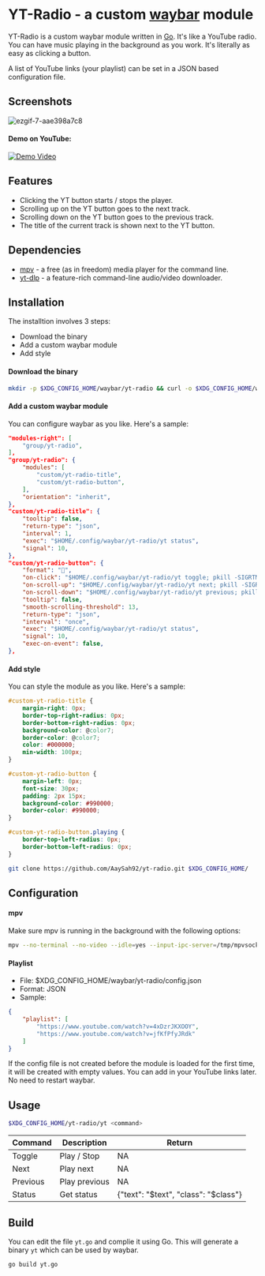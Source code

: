 # YT-Radio - a custom [waybar](https://github.com/Alexays/Waybar/wiki) module

YT-Radio is a custom waybar module written in [Go](https://go.dev/). It's like a YouTube radio. You can have music playing in the background as you work. It's literally as easy as clicking  a button.

A list of YouTube links (your playlist) can be set in a JSON based configuration file.

## Screenshots

![ezgif-7-aae398a7c8](https://github.com/AaySah92/yt-radio/assets/26904734/40d55d63-2bcf-415c-9158-fd971e07ef48)

#### Demo on YouTube:

[![Demo Video](https://img.youtube.com/vi/XWXR4vf2Xng/0.jpg)](https://www.youtube.com/watch?v=XWXR4vf2Xng)

## Features

- Clicking the YT button starts / stops the player.
-  Scrolling up on the YT button goes to the next track.
- Scrolling down on the YT button goes to the previous track.
- The title of the current track is shown next to the YT button.

## Dependencies
- [mpv](https://mpv.io/installation/) - a free (as in freedom) media player for the command line.
- [yt-dlp](https://github.com/yt-dlp/yt-dlp) - a feature-rich command-line audio/video downloader.

## Installation
The installtion involves 3 steps:
- Download the binary
- Add a custom waybar module
- Add style

#### Download the binary
```bash
mkdir -p $XDG_CONFIG_HOME/waybar/yt-radio && curl -o $XDG_CONFIG_HOME/waybar/yt-radio/yt -L https://raw.githubusercontent.com/AaySah92/yt-radio/main/yt 
```

#### Add a custom waybar module
You can configure waybar as you like.
Here's a sample:
```json
"modules-right": [
    "group/yt-radio",
],
"group/yt-radio": {
    "modules": [
        "custom/yt-radio-title",
        "custom/yt-radio-button",
    ],
    "orientation": "inherit",
},
"custom/yt-radio-title": {
    "tooltip": false,
    "return-type": "json",
    "interval": 1,
    "exec": "$HOME/.config/waybar/yt-radio/yt status",
    "signal": 10,
},
"custom/yt-radio-button": {
    "format": "",
    "on-click": "$HOME/.config/waybar/yt-radio/yt toggle; pkill -SIGRTMIN+10 waybar",
    "on-scroll-up": "$HOME/.config/waybar/yt-radio/yt next; pkill -SIGRTMIN+10 waybar",
    "on-scroll-down": "$HOME/.config/waybar/yt-radio/yt previous; pkill -SIGRTMIN+10 waybar",
    "tooltip": false,
    "smooth-scrolling-threshold": 13,
    "return-type": "json",
    "interval": "once",
    "exec": "$HOME/.config/waybar/yt-radio/yt status",
    "signal": 10,
    "exec-on-event": false,
},

```

#### Add style
You can style the module as you like. Here's a sample:
```css
#custom-yt-radio-title {
    margin-right: 0px;
    border-top-right-radius: 0px;
    border-bottom-right-radius: 0px;
    background-color: @color7;
    border-color: @color7;
    color: #000000;
    min-width: 100px;
}

#custom-yt-radio-button {
    margin-left: 0px;
    font-size: 30px;
    padding: 2px 15px;
    background-color: #990000; 
    border-color: #990000;
}

#custom-yt-radio-button.playing {
    border-top-left-radius: 0px;
    border-bottom-left-radius: 0px;
}

```

```bash
git clone https://github.com/AaySah92/yt-radio.git $XDG_CONFIG_HOME/
```
    
## Configuration

#### mpv
Make sure mpv is running in the background with the following options:
```bash
mpv --no-terminal --no-video --idle=yes --input-ipc-server=/tmp/mpvsocket
```

#### Playlist
- File: $XDG_CONFIG_HOME/waybar/yt-radio/config.json
- Format: JSON
- Sample: 
```json
{
	"playlist": [
		"https://www.youtube.com/watch?v=4xDzrJKXOOY",
		"https://www.youtube.com/watch?v=jfKfPfyJRdk"
	]
}

```
If the config file is not created before the module is loaded for the first time, it will be created with empty values. You can add in your YouTube links later. No need to restart waybar.
## Usage

```bash
$XDG_CONFIG_HOME/yt-radio/yt <command>
```

| Command	| Description	| Return	|
| -------	| -----------	| ------	|
| Toggle	| Play / Stop	| NA		|
| Next		| Play next		| NA		|
| Previous	| Play previous	| NA		|
| Status	| Get status	| {"text": "$text", "class": "$class"}	|

## Build
You can edit the file `yt.go` and complie it using Go. This will generate a binary `yt` which can be used by waybar.
```bash
go build yt.go
```

